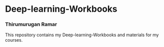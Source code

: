 # Deep-learning-Workbooks
### Thirumurugan Ramar

This repository contains my Deep-learning-Workbooks and materials for my courses.
